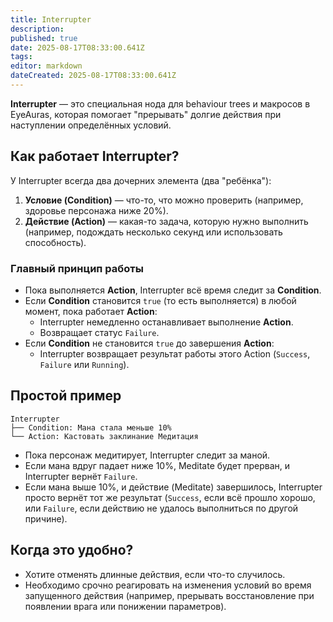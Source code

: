 ```yaml
---
title: Interrupter
description: 
published: true
date: 2025-08-17T08:33:00.641Z
tags: 
editor: markdown
dateCreated: 2025-08-17T08:33:00.641Z
---
```


**Interrupter** — это специальная нода для behaviour trees и макросов в EyeAuras, которая помогает "прерывать" долгие действия при наступлении определённых условий.

## Как работает Interrupter?

У Interrupter всегда два дочерних элемента (два "ребёнка"):

1. **Условие (Condition)** — что-то, что можно проверить (например, здоровье персонажа ниже 20%).
2. **Действие (Action)** — какая-то задача, которую нужно выполнить (например, подождать несколько секунд или использовать способность).

### Главный принцип работы

- Пока выполняется **Action**, Interrupter всё время следит за **Condition**.
- Если **Condition** становится `true` (то есть выполняется) в любой момент, пока работает **Action**:
  - Interrupter немедленно останавливает выполнение **Action**.
  - Возвращает статус `Failure`.
- Если **Condition** не становится `true` до завершения **Action**:
  - Interrupter возвращает результат работы этого Action (`Success`, `Failure` или `Running`).

## Простой пример
```
Interrupter 
├── Condition: Мана стала меньше 10% 
└── Action: Кастовать заклинание Медитация
```

- Пока персонаж медитирует, Interrupter следит за маной.
- Если мана вдруг падает ниже 10%, Meditate будет прерван, и Interrupter вернёт `Failure`.
- Если мана выше 10%, и действие (Meditate) завершилось, Interrupter просто вернёт тот же результат (`Success`, если всё прошло хорошо, или `Failure`, если действию не удалось выполниться по другой причине).

## Когда это удобно?
- Хотите отменять длинные действия, если что-то случилось.
- Необходимо срочно реагировать на изменения условий во время запущенного действия (например, прерывать восстановление при появлении врага или понижении параметров).
